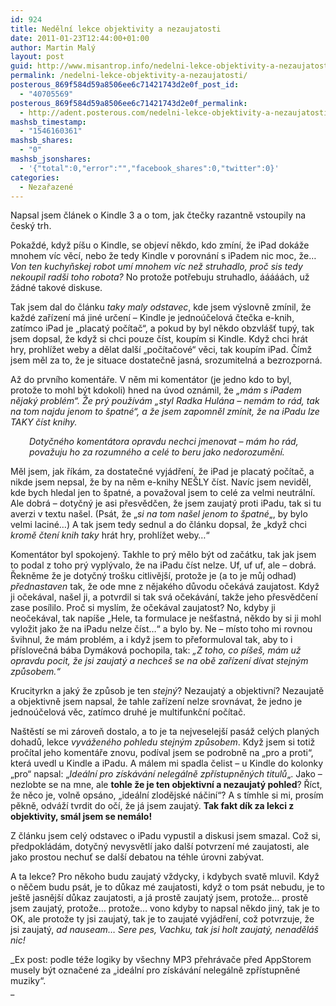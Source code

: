 ```yaml
---
id: 924
title: Nedělní lekce objektivity a nezaujatosti
date: 2011-01-23T12:44:00+01:00
author: Martin Malý
layout: post
guid: http://www.misantrop.info/nedelni-lekce-objektivity-a-nezaujatosti/
permalink: /nedelni-lekce-objektivity-a-nezaujatosti/
posterous_869f584d59a8506ee6c71421743d2e0f_post_id:
  - "40705569"
posterous_869f584d59a8506ee6c71421743d2e0f_permalink:
  - http://adent.posterous.com/nedelni-lekce-objektivity-a-nezaujatosti
mashsb_timestamp:
  - "1546160361"
mashsb_shares:
  - "0"
mashsb_jsonshares:
  - '{"total":0,"error":"","facebook_shares":0,"twitter":0}'
categories:
  - Nezařazené
---
```

Napsal jsem čl&aacute;nek o Kindle 3 a o tom, jak čtečky razantně vstoupily na česk&yacute; trh.

Pokažd&eacute;, když p&iacute;&scaron;u o Kindle, se objev&iacute; někdo, kdo zm&iacute;n&iacute;, že iPad dok&aacute;že mnohem v&iacute;c věc&iacute;, nebo že tedy Kindle v porovn&aacute;n&iacute; s iPadem nic moc, že&#8230; _Von ten kuchyňskej robot um&iacute; mnohem v&iacute;c než struhadlo, proč sis tedy nekoupil rad&scaron;i toho robota?_ No protože potřebuju struhadlo, &aacute;&aacute;&aacute;&aacute;&aacute;ch, už ž&aacute;dn&eacute; takov&eacute; diskuse.

Tak jsem dal do čl&aacute;nku _taky maly odstavec_, kde jsem v&yacute;slovně zm&iacute;nil, že každ&eacute; zař&iacute;zen&iacute; m&aacute; jin&eacute; určen&iacute; &#8211; Kindle je jedno&uacute;čelov&aacute; čtečka e-knih, zat&iacute;mco iPad je &#8222;placat&yacute; poč&iacute;tač&#8220;, a pokud by byl někdo obzvl&aacute;&scaron;ť tup&yacute;, tak jsem dopsal, že když si chci pouze č&iacute;st, koup&iacute;m si Kindle. Když chci hr&aacute;t hry, prohl&iacute;žet weby a dělat dal&scaron;&iacute; &#8222;poč&iacute;tačov&eacute;&#8220; věci, tak koup&iacute;m iPad. Č&iacute;mž jsem měl za to, že je situace dostatečně jasn&aacute;, srozumiteln&aacute; a bezrozporn&aacute;.

Až do prvn&iacute;ho koment&aacute;ře. V něm mi koment&aacute;tor (je jedno kdo to byl, protože to mohl b&yacute;t kdokoli) hned na &uacute;vod ozn&aacute;mil, že _&#8222;m&aacute;m s iPadem nějak&yacute; probl&eacute;m&#8220;. Že pr&yacute; použ&iacute;v&aacute;m &#8222;styl Radka Hul&aacute;na &#8211; nem&aacute;m to r&aacute;d, tak na tom najdu jenom to &scaron;patn&eacute;&#8220;, a že jsem zapomněl zm&iacute;nit, že na iPadu lze TAKY č&iacute;st knihy._

<p style="padding-left: 30px;">
  <em>Dotyčn&eacute;ho koment&aacute;tora opravdu nechci jmenovat &#8211; m&aacute;m ho r&aacute;d, považuju ho za rozumn&eacute;ho a cel&eacute; to beru jako nedorozuměn&iacute;.</em>
</p>

Měl jsem, jak ř&iacute;k&aacute;m, za dostatečn&eacute; vyj&aacute;dřen&iacute;, že iPad je placat&yacute; poč&iacute;tač, a nikde jsem nepsal, že by na něm e-knihy NE&Scaron;LY č&iacute;st. Nav&iacute;c jsem neviděl, kde bych hledal jen to &scaron;patn&eacute;, a považoval jsem to cel&eacute; za velmi neutr&aacute;ln&iacute;. Ale dobr&aacute; &#8211; dotyčn&yacute; je asi přesvědčen, že jsem zaujat&yacute; proti iPadu, tak si tu averzi v textu na&scaron;el. (Ps&aacute;t, že &#8222;_si na tom na&scaron;el jenom to &scaron;patn&eacute;_&#8222;, by bylo velmi lacin&eacute;&#8230;) A tak jsem tedy sednul a do čl&aacute;nku dopsal, že &#8222;když chci _kromě čten&iacute; knih taky_ hr&aacute;t hry, prohl&iacute;žet weby&#8230;&#8220;

Koment&aacute;tor byl spokojen&yacute;. Takhle to pr&yacute; mělo b&yacute;t od zač&aacute;tku, tak jak jsem to podal z toho pr&yacute; vypl&yacute;valo, že na iPadu č&iacute;st nelze. Uf, uf uf, ale &#8211; dobr&aacute;. Řekněme že je dotyčn&yacute; tro&scaron;ku citlivěj&scaron;&iacute;, protože je (a to je můj odhad) _přednastaven_ tak, že ode mne z nějak&eacute;ho důvodu oček&aacute;v&aacute; zaujatost. Když ji oček&aacute;val, na&scaron;el ji, a potvrdil si tak sv&aacute; oček&aacute;v&aacute;n&iacute;, takže jeho přesvědčen&iacute; zase pos&iacute;lilo. Proč si mysl&iacute;m, že oček&aacute;val zaujatost? No, kdyby ji neoček&aacute;val, tak nap&iacute;&scaron;e &#8222;Hele, ta formulace je ne&scaron;ťastn&aacute;, někdo by si ji mohl vyložit jako že na iPadu nelze č&iacute;st&#8230;&#8220; a bylo by. Ne &#8211; m&iacute;sto toho mi rovnou &scaron;vihnul, že m&aacute;m probl&eacute;m, a i když jsem to přeformuloval tak, aby to i př&iacute;slovečn&aacute; b&aacute;ba Dym&aacute;kov&aacute; pochopila, tak: _&#8222;Z toho, co p&iacute;&scaron;e&scaron;, m&aacute;m už opravdu pocit, že jsi zaujat&yacute; a nechce&scaron; se na obě zař&iacute;zen&iacute; d&iacute;vat stejn&yacute;m způsobem.&#8220;_

Krucityrkn a jak&yacute; že způsob je ten _stejn&yacute;_? Nezaujat&yacute; a objektivn&iacute;? Nezaujatě a objektivně jsem napsal, že tahle zař&iacute;zen&iacute; nelze srovn&aacute;vat, že jedno je jedno&uacute;čelov&aacute; věc, zat&iacute;mco druh&eacute; je multifunkčn&iacute; poč&iacute;tač.

Na&scaron;těst&iacute; se mi z&aacute;roveň dostalo, a to je ta nejveselej&scaron;&iacute; pas&aacute;ž cel&yacute;ch plan&yacute;ch dohadů, lekce _vyv&aacute;žen&eacute;ho pohledu stejn&yacute;m způsobem_. Když jsem si totiž proč&iacute;tal jeho koment&aacute;ře znovu, pod&iacute;val jsem se podrobně na &#8222;pro a proti&#8220;, kter&aacute; uvedl u Kindle a iPadu. A m&aacute;lem mi spadla čelist &#8211; u Kindle do kolonky &#8222;pro&#8220; napsal: &#8222;_Ide&aacute;ln&iacute; pro z&iacute;sk&aacute;v&aacute;n&iacute; neleg&aacute;lně zpř&iacute;stupněn&yacute;ch titulů_&#8222;. Jako &#8211; nezlobte se na mne, ale **tohle že je ten objektivn&iacute; a nezaujat&yacute; pohled**? Ř&iacute;ct, že něco je, volně ops&aacute;no, &#8222;ide&aacute;ln&iacute; zlodějsk&eacute; n&aacute;čin&iacute;&#8220;? A s t&iacute;mhle si mi, pros&iacute;m pěkně, odv&aacute;ž&iacute; tvrdit do oč&iacute;, že j&aacute; jsem zaujat&yacute;. **Tak fakt d&iacute;k za lekci z objektivity, sm&aacute;l jsem se nem&aacute;lo!**

Z čl&aacute;nku jsem cel&yacute; odstavec o iPadu vypustil a diskusi jsem smazal. Což si, předpokl&aacute;d&aacute;m, dotyčn&yacute; nevysvětl&iacute; jako dal&scaron;&iacute; potvrzen&iacute; m&eacute; zaujatosti, ale jako prostou nechuť se dal&scaron;&iacute; debatou na t&eacute;hle &uacute;rovni zab&yacute;vat.

A ta lekce? Pro někoho budu zaujat&yacute; vždycky, i kdybych svatě mluvil. Když o něčem budu ps&aacute;t, je to důkaz m&eacute; zaujatosti, když o tom ps&aacute;t nebudu, je to je&scaron;tě jasněj&scaron;&iacute; důkaz zaujatosti, a j&aacute; prostě zaujat&yacute; jsem, protože&#8230; prostě jsem zaujat&yacute;, protože&#8230; protože&#8230; vono kdyby to napsal někdo jin&yacute;, tak je to OK, ale protože ty jsi zaujat&yacute;, tak je to zaujat&eacute; vyj&aacute;dřen&iacute;, což potvrzuje, že jsi zaujat&yacute;, _ad nauseam&#8230; Sere pes, Vachku, tak jsi holt zaujat&yacute;, nenaděl&aacute;&scaron; nic!&nbsp;_

_Ex post: podle t&eacute;že logiky by v&scaron;echny MP3 přehr&aacute;vače před AppStorem musely b&yacute;t označen&eacute; za &#8222;ide&aacute;ln&iacute; pro z&iacute;sk&aacute;v&aacute;n&iacute; neleg&aacute;lně zpř&iacute;stupněn&eacute; muziky&#8220;.  
_